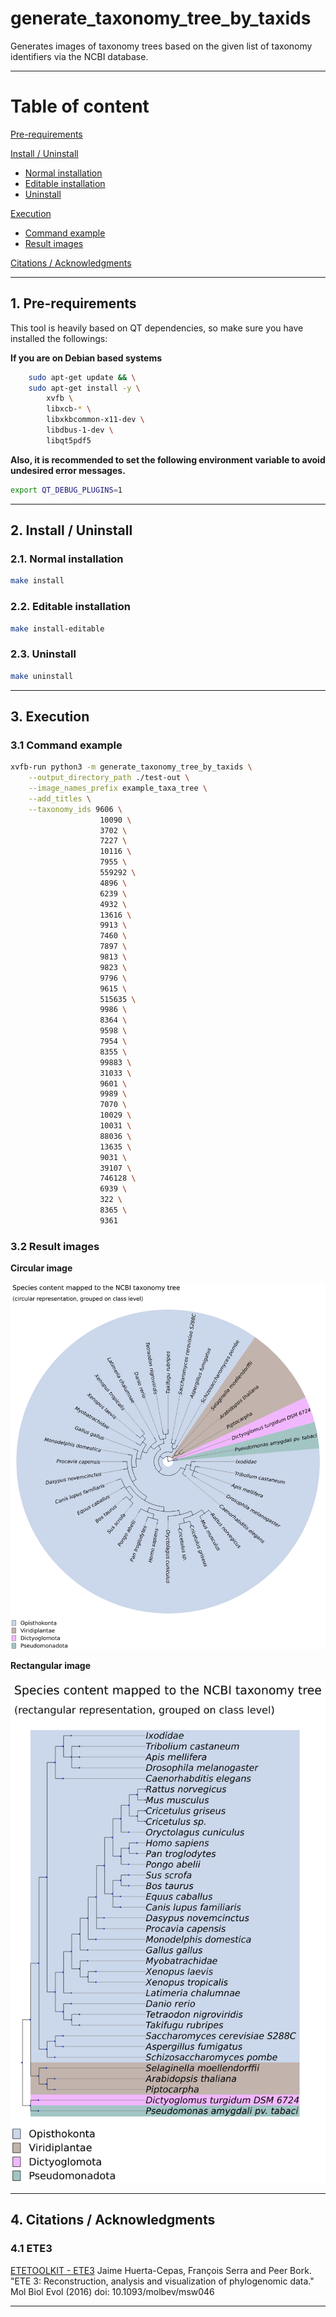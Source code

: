 # generate_taxonomy_tree_by_taxids

Generates images of taxonomy trees based on the given list of taxonomy identifiers via the NCBI database.

---

# Table of content

[Pre-requirements](#pre-requirements)

[Install / Uninstall](#install-uninstall)
 - [Normal installation](#normal-installation)
 - [Editable installation](#editable-installation)
 - [Uninstall](#uninstall)

[Execution](#execution)
 - [Command example](#command-example)
 - [Result images](#result-images)

[Citations / Acknowledgments](#citations-acknowledgments)

---

## 1. Pre-requirements <a id="pre-requirements" />
This tool is heavily based on QT dependencies, so make sure you have installed the followings:

**If you are on Debian based systems**
```bash
    sudo apt-get update && \
    sudo apt-get install -y \
        xvfb \
        libxcb-* \
        libxkbcommon-x11-dev \
        libdbus-1-dev \
        libqt5pdf5
```

**Also, it is recommended to set the following environment variable to avoid undesired error messages.**
```bash
export QT_DEBUG_PLUGINS=1
```

---

## 2. Install / Uninstall <a id="install-uninstall" />

### 2.1. Normal installation <a id="normal-installation" />
```bash
make install
```

### 2.2. Editable installation <a id="editable-installation" />
```bash
make install-editable
```

### 2.3. Uninstall <a id="uninstall" />
```bash
make uninstall
```

---

## 3. Execution <a id="execution" />

### 3.1 Command example <a id="command-example" />

```bash
xvfb-run python3 -m generate_taxonomy_tree_by_taxids \
    --output_directory_path ./test-out \
    --image_names_prefix example_taxa_tree \
    --add_titles \
    --taxonomy_ids 9606 \
                    10090 \
                    3702 \
                    7227 \
                    10116 \
                    7955 \
                    559292 \
                    4896 \
                    6239 \
                    4932 \
                    13616 \
                    9913 \
                    7460 \
                    7897 \
                    9813 \
                    9823 \
                    9796 \
                    9615 \
                    515635 \
                    9986 \
                    8364 \
                    9598 \
                    7954 \
                    8355 \
                    99883 \
                    31033 \
                    9601 \
                    9989 \
                    7070 \
                    10029 \
                    10031 \
                    88036 \
                    13635 \
                    9031 \
                    39107 \
                    746128 \
                    6939 \
                    322 \
                    8365 \
                    9361
```


### 3.2 Result images <a id="result-images" />

**Circular image**

![circular image exmaple](https://raw.githubusercontent.com/heloint/generate_taxonomy_tree_by_taxids/refs/heads/main/assets/example_taxa_tree_circular.png)

**Rectangular image**

![rectangular image exmaple](https://raw.githubusercontent.com/heloint/generate_taxonomy_tree_by_taxids/refs/heads/main/assets/example_taxa_tree_rectangular.png)

---

## 4. Citations / Acknowledgments <a id="citations-acknowledgments" />

### 4.1 ETE3 <a id="ete3" />

[ETETOOLKIT - ETE3](https://github.com/etetoolkit/ete/)
Jaime Huerta-Cepas, François Serra and Peer Bork. "ETE 3: Reconstruction,
analysis and visualization of phylogenomic data."  Mol Biol Evol (2016) doi:
10.1093/molbev/msw046

---
